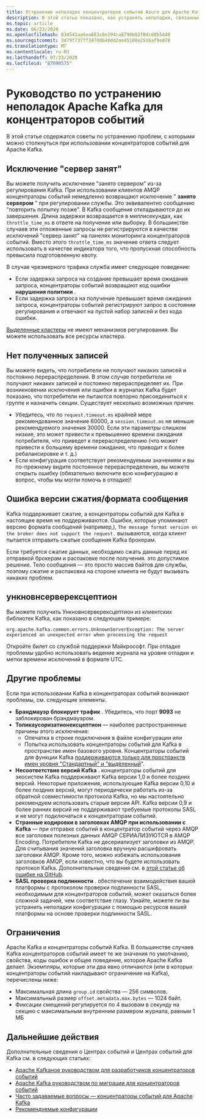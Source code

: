 ```yaml
---
title: Устранение неполадок концентраторов событий Azure для Apache Kafka
description: В этой статье показано, как устранять неполадки, связанные с концентраторами событий Azure для Apache Kafka
ms.topic: article
ms.date: 06/23/2020
ms.openlocfilehash: 034541aa6ea683c0e294ca8790b02f0dc60b5440
ms.sourcegitcommit: 3d79f737ff34708b48dd2ae45100e2516af9ed78
ms.translationtype: MT
ms.contentlocale: ru-RU
ms.lasthandoff: 07/23/2020
ms.locfileid: "87090575"
---
```

# <a name="apache-kafka-troubleshooting-guide-for-event-hubs"></a>Руководство по устранению неполадок Apache Kafka для концентраторов событий
В этой статье содержатся советы по устранению проблем, с которыми можно столкнуться при использовании концентраторов событий для Apache Kafka. 

## <a name="server-busy-exception"></a>Исключение "сервер занят"
Вы можете получить исключение "занято сервером" из-за регулирования Kafka. При использовании клиентов AMQP концентраторы событий немедленно возвращают исключение " **занято сервером** " при регулировании службы. Это эквивалентно сообщению "повторить попытку позже". В Kafka сообщения откладываются до их завершения. Длина задержки возвращается в миллисекундах, как `throttle_time_ms` в ответе на получение или выборку. В большинстве случаев эти отложенные запросы не регистрируются в качестве исключений "сервер занят" на панелях мониторинга концентраторов событий. Вместо этого `throttle_time_ms` значение ответа следует использовать в качестве индикатора того, что пропускная способность превысила подготовленную квоту.

В случае чрезмерного трафика служба имеет следующее поведение:

- Если задержка запроса на создание превышает время ожидания запроса, концентраторы событий возвращают код ошибки **нарушения политики** .
- Если задержка запроса на получение превышает время ожидания запроса, концентраторы событий регистрируют запрос в состоянии регулирования и отвечают на пустой набор записей и без кода ошибки.

[Выделенные кластеры](event-hubs-dedicated-overview.md) не имеют механизмов регулирования. Вы можете использовать все ресурсы кластера.

## <a name="no-records-received"></a>Нет полученных записей
Вы можете видеть, что потребители не получают никаких записей и постоянно перераспределения. В этом случае потребители не получают никаких записей и постоянно перераспределяет их. При возникновении исключения или ошибки в журналах Kafka будет показано, что потребители не пытаются повторно присоединиться к группе и назначить секции. Существует несколько возможных причин.

- Убедитесь, что по `request.timeout.ms` крайней мере рекомендованное значение 60000, а `session.timeout.ms` не меньше рекомендуемого значения 30000. Если эти параметры слишком низкие, это может привести к превышению времени ожидания потребителя, что приведет к перераспределению (что может привести к большему времени ожидания, что приводит к более ребалансировке и т. д.) 
- Если конфигурация соответствует рекомендуемым значениям и вы по-прежнему видите постоянное перераспределение, вы можете открыть ошибку (обязательно включите всю конфигурацию в вопрос, чтобы мы могли помочь в отладке)!

## <a name="compressionmessage-format-version-issue"></a>Ошибка версии сжатия/формата сообщения
Kafka поддерживает сжатие, а концентраторы событий для Kafka в настоящее время не поддерживаются. Ошибки, которые упоминают версию формата сообщений (например,), `The message format version on the broker does not support the request.` вызываются, когда клиент пытается отправить сжатые сообщения Kafka брокерам.

Если требуется сжатие данных, необходимо сжать данные перед их отправкой брокерам и распаковке после получения. это допустимое решение. Тело сообщения — это просто массив байтов для службы, поэтому сжатие и распаковка на стороне клиента не будут вызывать никаких проблем.

## <a name="unknownserverexception"></a>ункновнсерверексцептион
Вы можете получить Ункновнсерверексцептион из клиентских библиотек Kafka, как показано в следующем примере: 

```
org.apache.kafka.common.errors.UnknownServerException: The server experienced an unexpected error when processing the request
```

Откройте билет со службой поддержки Майкрософт.  При отладке проблемы удобно использовать ведение журнала на уровне отладки и метки времени исключений в формате UTC. 

## <a name="other-issues"></a>Другие проблемы
Если при использовании Kafka в концентраторах событий возникают проблемы, см. следующие элементы.

- **Брандмауэр блокирует трафик** . Убедитесь, что порт **9093** не заблокирован брандмауэром.
- **Топикаусоризатионексцептион** — наиболее распространенные причины этого исключения:
    - Опечатка в строке подключения в файле конфигурации или
    - Попытка использовать концентраторы событий для Kafka в пространстве имен базового уровня. Концентраторы событий для функции Kafka [поддерживаются только для пространств имен уровня "Стандартный" и "выделенный](https://azure.microsoft.com/pricing/details/event-hubs/)".
- **Несоответствие версий Kafka** . концентраторы событий для экосистем Kafka поддерживают Kafka версии 1,0 и более поздних версий. Некоторые приложения, использующие Kafka версии 0,10 и более поздних версий, могут периодически работать из-за обратной совместимости протокола Kafka, но мы настоятельно рекомендуем использовать старые версии API. Kafka версии 0,9 и более ранних версий не поддерживают требуемые протоколы SASL и не могут подключаться к концентраторам событий.
- **Странные кодировки в заголовках AMQP при использовании с Kafka** — при отправке событий в концентратор событий через AMQP все заголовки полезных данных AMQP СЕРИАЛИЗУЮТСЯ в AMQP Encoding. Потребители Kafka не десериализует заголовки из AMQP. Для считывания значений заголовка вручную расшифровать заголовки AMQP. Кроме того, можно избежать использования заголовков AMQP, если известно, что вы будете использовать протокол Kafka. Дополнительные сведения см. в [этой статье об ошибке на GitHub](https://github.com/Azure/azure-event-hubs-for-kafka/issues/56).
- **SASL проверка подлинности** . обеспечение взаимодействия вашей платформы с протоколом проверки подлинности SASL, необходимым для концентраторов событий, может оказаться более сложной задачей, чем соответствие глазу. Узнайте, можете ли вы устранить неполадки конфигурации с помощью ресурсов вашей платформы на основе проверки подлинности SASL. 

## <a name="limits"></a>Ограничения
Apache Kafka и концентраторы событий Kafka. В большинстве случаев Kafka концентраторов событий имеет те же значения по умолчанию, свойства, коды ошибок и общее поведение, которое Apache Kafka делает. Экземпляры, которые эти два явно отличаются (или в которых концентраторы событий накладывают ограничение на Kafka), перечислены ниже:

- Максимальная длина `group.id` свойства — 256 символов.
- Максимальный размер `offset.metadata.max.bytes` — 1024 байт.
- Фиксации смещений регулируется по 4 вызовам в секунду на секцию с максимальным внутренним размером журнала, равным 1 МБ


## <a name="next-steps"></a>Дальнейшие действия
Дополнительные сведения о Центрах событий и Центрах событий для Kafka см. в следующих статьях:  

- [Apache Kafkaное руководством для разработчиков концентраторов событий](apache-kafka-developer-guide.md)
- [Apache Kafka руководством по миграции для концентраторов событий](apache-kafka-migration-guide.md)
- [Часто задаваемые вопросы — концентраторы событий для Apache Kafka](apache-kafka-frequently-asked-questions.md)
- [Рекомендуемые конфигурации](apache-kafka-configurations.md)
